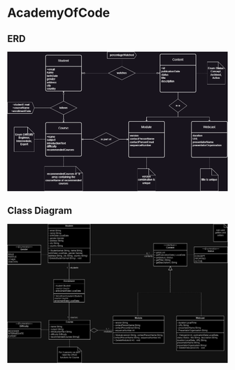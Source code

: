 # AcademyOfCode

## ERD

![ERD](/assets/images/ERD_AcademyOfCode.drawio.png)

## Class Diagram

![Class Diagram](/assets/images/ClassDiagram_AcademyOfCode.drawio.png)
